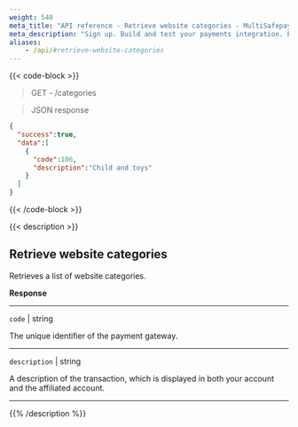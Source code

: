 ```yaml
---
weight: 540
meta_title: "API reference - Retrieve website categories - MultiSafepay Docs"
meta_description: "Sign up. Build and test your payments integration. Explore our products and services. Use our API reference, SDKs, and wrappers. Get support."
aliases:
    - /api/#retrieve-website-categories
---
```

{{< code-block >}}
> GET - /categories


> JSON response

```json
{
  "success":true,
  "data":[
    {
      "code":106,
      "description":"Child and toys"
    }
  ]
}
```
{{< /code-block >}}

{{< description >}}
## Retrieve website categories
Retrieves a list of website categories.

**Response**

----------------
`code` | string 

The unique identifier of the payment gateway.

----------------
`description` | string 

A description of the transaction, which is displayed in both your account and the affiliated account.

----------------

{{% /description %}}